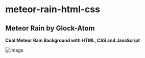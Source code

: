 # meteor-rain-html-css

## Meteor Rain by Glock-Atom

**Cool Meteor Rain Background with HTML, CSS and JavaScript**

![image](https://user-images.githubusercontent.com/58397806/121398121-4f040a00-c955-11eb-8001-4362322601da.png)

